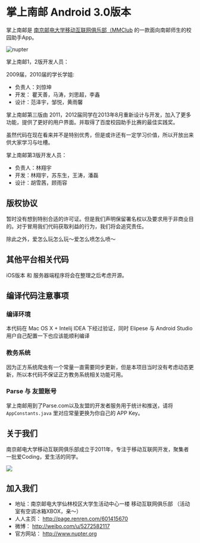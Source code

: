 # 掌上南邮 Android 3.0版本 

掌上南邮是 [南京邮电大学移动互联网俱乐部（MMClub](http://www.nupter.org) 的一款面向南邮师生的校园助手App。


![nupter](http://imgsrc.baidu.com/forum/w%3D580%3Bcp%3Dtieba%2C10%2C785%3Bap%3D%C4%CF%BE%A9%D3%CA%B5%E7%B4%F3%D1%A7%B0%C9%2C90%2C793/sign=0b93f7ccb7003af34dbadc680511a52c/8634885494eef01f07690f00e1fe9925bd317d34.jpg)



掌上南邮1，2版开发人员：

2009届，2010届的学长学姐:

- 负责人：刘惊坤
- 开发： 瞿天善，马涛，刘思超，李鑫
- 设计：范泽宇，邹悦，黄雨馨


掌上南邮第三版由 2011，2012届同学在2013年8月重新设计与开发，加入了更多功能，提供了更好的用户界面。并取得了百度校园助手比赛的最佳实践奖。

虽然代码在现在看来并不是特别优秀，但是或许还有一定学习价值，所以开放出来供大家学习与吐槽。

掌上南邮第3版开发人员：

- 负责人：林翔宇
- 开发：林翔宇，苏东生，王涛，潘磊
- 设计：胡雪茜，顾雨容

## 版权协议

暂时没有想到特别合适的许可证。但是我们声明保留署名权以及要求用于非商业目的。对于冒用我们代码获取利益的行为，我们将会追究责任。

除此之外，爱怎么玩怎么玩～爱怎么喷怎么喷～

## 其他平台相关代码

iOS版本 和 服务器端程序将会在整理之后考虑开源。


## 编译代码注意事项


### 编译环境

本代码在 Mac OS X + Intelij IDEA 下经过验证，同时 Elipese 与 Android Studio 用户自己配置一下也应该能顺利编译

### 教务系统

因为正方系统爬虫有一个常量一直需要同步更新，但是本项目当时没有考虑动态更新，所以本代码不保证正方教务系统相关功能可用。


### Parse 与 友盟账号

掌上南邮用到了Parse.com以及友盟的开发者服务用于统计和推送，请将 `AppConstants.java` 里对应常量更换为你自己的 APP Key。


## 关于我们

南京邮电大学移动互联网俱乐部成立于2011年，专注于移动互联网开发，聚集者一批爱Coding，爱生活的同学。


![](http://www.nupter.org/img/photo/all2.jpg)

## 加入我们

- 地址：南京邮电大学仙林校区大学生活动中心一楼 移动互联网俱乐部 （活动室有空调冰箱XBOX，亲～）
- 人人主页： http://page.renren.com/601415670
- 微博： http://weibo.com/u/5272582117
- 官方网站： <http://www.nupter.org>




